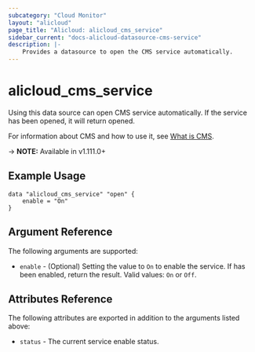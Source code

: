 ```yaml
---
subcategory: "Cloud Monitor"
layout: "alicloud"
page_title: "Alicloud: alicloud_cms_service"
sidebar_current: "docs-alicloud-datasource-cms-service"
description: |-
    Provides a datasource to open the CMS service automatically.
---
```


# alicloud\_cms\_service

Using this data source can open CMS service automatically. If the service has been opened, it will return opened.

For information about CMS and how to use it, see [What is CMS](https://help.aliyun.com/product/28572.html).

-> **NOTE:** Available in v1.111.0+

## Example Usage

```
data "alicloud_cms_service" "open" {
	enable = "On"
}
```

## Argument Reference

The following arguments are supported:

* `enable` - (Optional) Setting the value to `On` to enable the service. If has been enabled, return the result. Valid values: `On` or `Off`.

## Attributes Reference

The following attributes are exported in addition to the arguments listed above:

* `status` - The current service enable status. 